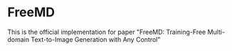# FreeMD
This is the official implementation for paper "FreeMD: Training-Free Multi-domain Text-to-Image Generation with Any Control"
